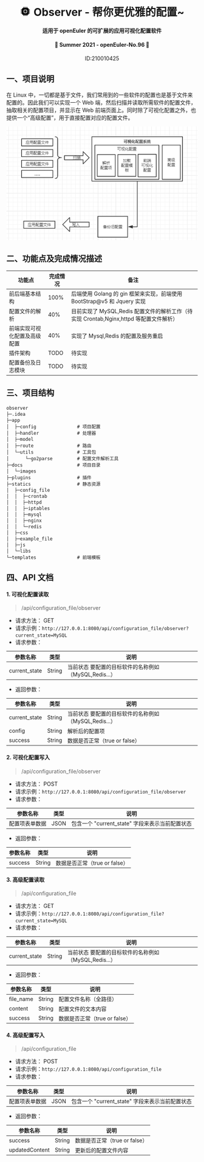 <div align="center">
<br/>

  <svg xmlns="http://www.w3.org/2000/svg" style="display: none;">
      <symbol id="cpu-fill" viewBox="0 0 16 16">
                <path d="M6.5 6a.5.5 0 0 0-.5.5v3a.5.5 0 0 0 .5.5h3a.5.5 0 0 0 .5-.5v-3a.5.5 0 0 0-.5-.5h-3z"/>
                <path d="M5.5.5a.5.5 0 0 0-1 0V2A2.5 2.5 0 0 0 2 4.5H.5a.5.5 0 0 0 0 1H2v1H.5a.5.5 0 0 0 0 1H2v1H.5a.5.5 0 0 0 0 1H2v1H.5a.5.5 0 0 0 0 1H2A2.5 2.5 0 0 0 4.5 14v1.5a.5.5 0 0 0 1 0V14h1v1.5a.5.5 0 0 0 1 0V14h1v1.5a.5.5 0 0 0 1 0V14h1v1.5a.5.5 0 0 0 1 0V14a2.5 2.5 0 0 0 2.5-2.5h1.5a.5.5 0 0 0 0-1H14v-1h1.5a.5.5 0 0 0 0-1H14v-1h1.5a.5.5 0 0 0 0-1H14v-1h1.5a.5.5 0 0 0 0-1H14A2.5 2.5 0 0 0 11.5 2V.5a.5.5 0 0 0-1 0V2h-1V.5a.5.5 0 0 0-1 0V2h-1V.5a.5.5 0 0 0-1 0V2h-1V.5zm1 4.5h3A1.5 1.5 0 0 1 11 6.5v3A1.5 1.5 0 0 1 9.5 11h-3A1.5 1.5 0 0 1 5 9.5v-3A1.5 1.5 0 0 1 6.5 5z"/>
      </symbol>
  </svg>
  <h1 align="center">
    <svg class="bi me-2" width="30" height="24"><use xlink:href="#cpu-fill"/></svg>
    Observer - 帮你更优雅的配置~
  </h1>
  <h4 align="center">
     适用于 openEuler 的可扩展的应用可视化配置软件
  </h4> 
  <h4 align="center">
     🎉 Summer 2021 - openEuler-No.96 🎉
  </h4>



<div align="center">
<p>ID:210010425</p>
</div>
</div>


## 一、项目说明
在 Linux 中，一切都是基于文件，我们常用到的一些软件的配置也是基于文件来配置的。因此我们可以实现一个 Web 端，然后扫描并读取所需软件的配置文件，抽取相关的配置项目，并显示在 Web 前端页面上。同时除了可视化配置之外，也提供一个“高级配置”，用于直接配置对应的配置文件。

![项目结构图](docs/images/项目结构图.png)

## 二、功能点及完成情况描述

| 功能点         | 完成情况      | 备注                              |
| -------------- | ----------- | --------------------------------- |
| 前后端基本结构 | 100%         | 后端使用 Golang 的 gin 框架来实现，前端使用 BootStrap@v5 和 Jquery 实现 |
| 配置文件的解析              | 40% | 目前实现了 MySQL,Redis 配置文件的解析工作（待实现 Crontab,Nginx,httpd 等配置文件解析）        |
| 前端实现可视化配置及高级配置              | 40% | 实现了 Mysql,Redis 的配置及服务重启                      |
| 插件架构              | TODO | 待实现                  |
| 配置备份及日志模块              | TODO | 待实现                          |

## 三、项目结构
```shell
observer
├─.idea
├─app
│  ├─config               # 项目配置
│  ├─handler              # 处理器
│  ├─model                
│  ├─route                # 路由
│  └─utils                # 工具包
│      └─go2parse         # 配置文件解析工具
├─docs                    # 项目目录
│  └─images
├─plugins                 # 插件
├─statics                 # 静态资源
│  ├─config_file
│  │  ├─crontab
│  │  ├─httpd
│  │  ├─iptables
│  │  ├─mysql
│  │  ├─nginx
│  │  └─redis
│  ├─css
│  ├─example_file
│  ├─js
│  └─libs 
└─templates               # 前端模板

```

## 四、API 文档
#### 1. 可视化配置读取

> /api/configuration_file/observer

- 请求方法： GET
- 请求示例：`http://127.0.0.1:8080/api/configuration_file/observer?current_state=MySQL`
- 请求参数：

| 参数名称        | 类型      | 说明                              |
| -------------- | ----------- | --------------------------------- |
| current_state | String         | 当前状态 要配置的目标软件的名称例如（MySQL,Redis...） |

- 返回参数：

| 参数名称      | 类型   | 说明                                                  |
| ------------- | ------ | ----------------------------------------------------- |
| current_state | String | 当前状态 要配置的目标软件的名称例如（MySQL,Redis...） |
| config        | String | 解析后的配置项                                        |
| success              |   String     |      数据是否正常（true or false）                                                 |

#### 2. 可视化配置写入

> /api/configuration_file/observer

- 请求方法： POST
- 请求示例：`http://127.0.0.1:8080/api/configuration_file/observer`
- 请求参数：

| 参数名称      | 类型   | 说明                                                  |
| ------------- | ------ | ----------------------------------------------------- |
|       配置项表单数据       |    JSON    |   包含一个 "current_state" 字段来表示当前配置状态                                                    |

- 返回参数：

| 参数名称      | 类型   | 说明                                                  |
| ------------- | ------ | ----------------------------------------------------- |
| success              |   String     |      数据是否正常（true or false）                                                 |

#### 3. 高级配置读取
> /api/configuration_file

- 请求方法： GET
- 请求示例：`http://127.0.0.1:8080/api/configuration_file?current_state=MySQL`
- 请求参数：

| 参数名称        | 类型      | 说明                              |
| -------------- | ----------- | --------------------------------- |
| current_state | String         | 当前状态 要配置的目标软件的名称例如（MySQL,Redis...） |

- 返回参数：

| 参数名称      | 类型   | 说明                                                  |
| ------------- | ------ | ----------------------------------------------------- |
| file_name | String | 配置文件名称（全路径） |
| content        | String | 配置文件的文本内容                                        |
| success              |   String     |      数据是否正常（true or false）

#### 4. 高级配置写入

> /api/configuration_file

- 请求方法： POST
- 请求示例：`http://127.0.0.1:8080/api/configuration_file`
- 请求参数：

| 参数名称      | 类型   | 说明                                                  |
| ------------- | ------ | ----------------------------------------------------- |
|       配置项表单数据       |    JSON    |   包含一个 "current_state" 字段来表示当前配置状态                                                    |

- 返回参数：

| 参数名称 | 类型   | 说明                          |
| -------- | ------ | ----------------------------- |
| success  | String | 数据是否正常（true or false） |
| updatedContent         |    String    |    更新后的配置文件内容                           |
